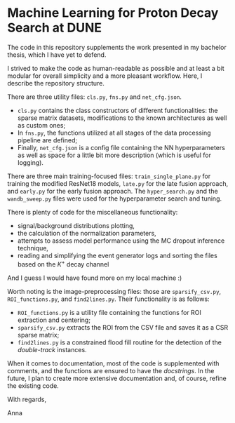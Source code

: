 
# Machine Learning for Proton Decay Search at DUNE
The code in this repository supplements the work presented in my bachelor thesis, which I have yet to defend.

I strived to make the code as human-readable as possible and at least a bit modular for overall simplicity and a more pleasant workflow.
Here, I describe the repository structure.

There are three utility files: `cls.py`, `fns.py` and `net_cfg.json`.

- `cls.py` contains the class constructors of different functionalities: the sparse matrix datasets, modifications to the known architectures as well as custom ones;
- In `fns.py`, the functions utilized at all stages of the data processing pipeline are defined;
- Finally, `net_cfg.json` is a config file containing the NN hyperparameters as well as space for a little bit more description (which is useful for logging).

There are three main training-focused files: `train_single_plane.py` for training the modified ResNet18 models, `late.py` for the late fusion approach, and `early.py` for the early fusion approach. The `hyper_search.py` and the `wandb_sweep.py` files were used for the hyperparameter search and tuning.

There is plenty of code for the miscellaneous functionality:
- signal/background distributions plotting,
- the calculation of the normalization parameters,
- attempts to assess model performance using the MC dropout inference technique,
- reading and simplifying the event generator logs and sorting the files based on the $K^+$ decay channel

And I guess I would have found more on my local machine :)

Worth noting is the image-preprocessing files: those are `sparsify_csv.py`, `ROI_functions.py`, and `find2lines.py`. Their functionality is as follows:

- `ROI_functions.py` is a utility file containing the functions for ROI extraction and centering;
- `sparsify_csv.py` extracts the ROI from the CSV file and saves it as a CSR sparse matrix;
- `find2lines.py` is a constrained flood fill routine for the detection of the *double-track* instances.

When it comes to documentation, most of the code is supplemented with comments, and the functions are ensured to have the *docstrings*. In the future, I plan to create more extensive documentation and, of course, refine the existing code.

With regards,

Anna
